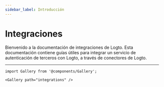```yaml
---
sidebar_label: Introducción
---
```


# Integraciones

Bienvenido a la documentación de integraciones de Logto. Esta documentación contiene guías útiles para integrar un servicio de autenticación de terceros con Logto, a través de conectores de Logto.

---

```mdx-code-block
import Gallery from '@components/Gallery';

<Gallery path="integrations" />
```
